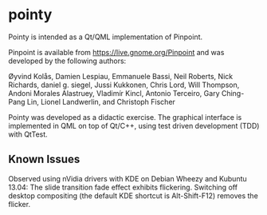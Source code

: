 pointy
======

Pointy is intended as a Qt/QML implementation of Pinpoint.

Pinpoint is available from https://live.gnome.org/Pinpoint
and was developed by the following authors:

Øyvind Kolås, Damien Lespiau, Emmanuele Bassi, Neil Roberts,
Nick Richards, daniel g. siegel, Jussi Kukkonen, Chris Lord,
Will Thompson, Andoni Morales Alastruey, Vladimír Kincl,
Antonio Terceiro, Gary Ching-Pang Lin, Lionel Landwerlin, 
and Christoph Fischer 

Pointy was developed as a didactic exercise. The graphical
interface is implemented in QML on top of Qt/C++, using
test driven development (TDD) with QtTest. 

## Known Issues ##

Observed using nVidia drivers with KDE on Debian Wheezy and Kubuntu 13.04:
The slide transition fade effect exhibits flickering. Switching off desktop compositing (the default KDE shortcut is Alt-Shift-F12) removes the flicker. 

